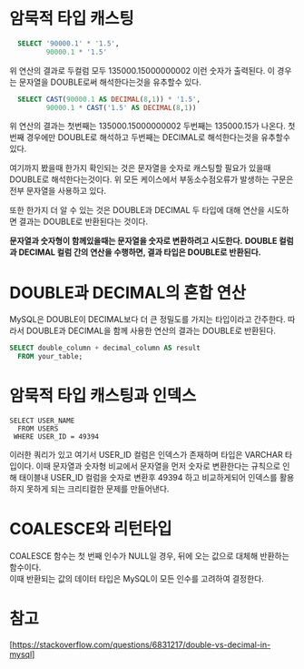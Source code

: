 # 암묵적 타입 캐스팅 
```sql
  SELECT '90000.1' * '1.5', 
         90000.1 * '1.5'
```

위 연산의 결과로 두컬럼 모두 135000.15000000002 이런 숫자가 출력된다. 
이 경우는 문자열을 DOUBLE로써 해석한다는것을 유추할수 있다.

```sql
  SELECT CAST(90000.1 AS DECIMAL(8,1)) * '1.5',
         90000.1 * CAST('1.5' AS DECIMAL(8,1))
```

위 연산의 결과는 첫번째는 135000.15000000002 두번째는 135000.15가 나온다.
첫번째 경우에만 DOUBLE로 해석하고 두번째는 DECIMAL로 해석한다는것을 유추할수 있다.

여기까지 봤을때 한가지 확인되는 것은 문자열을 숫자로 캐스팅할 필요가 있을때 DOUBLE로 해석한다는것이다.
위 모든 케이스에서 부동소수점오류가 발생하는 구문은 전부 문자열을 사용하고 있다.

또한 한가지 더 알 수 있는 것은 DOUBLE과 DECIMAL 두 타입에 대해 연산을 시도하면 결과는 DOUBLE로 반환된다는 것이다.

__문자열과 숫자형이 함께있을때는 문자열을 숫자로 변환하려고 시도한다.__
__DOUBLE 컬럼과 DECIMAL 컬럼 간의 연산을 수행하면, 결과 타입은 DOUBLE로 반환된다.__

# DOUBLE과 DECIMAL의 혼합 연산
MySQL은 DOUBLE이 DECIMAL보다 더 큰 정밀도를 가지는 타입이라고 간주한다.
따라서 DOUBLE과 DECIMAL을 함께 사용한 연산의 결과는 DOUBLE로 반환된다.

```sql 
SELECT double_column + decimal_column AS result
  FROM your_table;
```

# 암묵적 타입 캐스팅과 인덱스 
```
SELECT USER_NAME
  FROM USERS
 WHERE USER_ID = 49394
```

이러한 쿼리가 있고 여기서 USER_ID 컬럼은 인덱스가 존재하며 타입은 VARCHAR 타입이다.
이때 문자열과 숫자형 비교에서 문자열을 먼저 숫자로 변환한다는 규칙으로 인해 
태이블내 USER_ID 컬럼을 숫자로 변환후 49394 하고 비교하게되어 인덱스를 활용하지 못하게 되는 크리티컬한 문제를 만들어낸다.

# COALESCE와 리턴타입 
COALESCE 함수는 첫 번째 인수가 NULL일 경우, 뒤에 오는 값으로 대체해 반환하는 함수이다.  
이때 반환되는 값의 데이터 타입은 MySQL이 모든 인수를 고려하여 결정한다.  

# 참고
[https://stackoverflow.com/questions/6831217/double-vs-decimal-in-mysql]